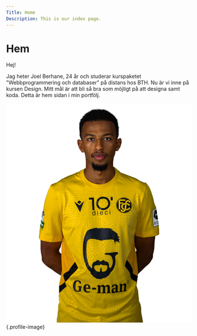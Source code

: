 ```yaml
---
Title: Home
Description: This is our index page.
---
```


Hem
==========================

Hej!

Jag heter Joel Berhane, 24 år och studerar kurspaketet "Webbprogrammering och databaser" på distans hos BTH. Nu är vi inne på kursen Design. Mitt mål är att bli så bra som möjligt på att designa samt koda. Detta är hem sidan i min portfölj.

![Joel Berhane](assets/img/Joel-2.png){.profile-image}